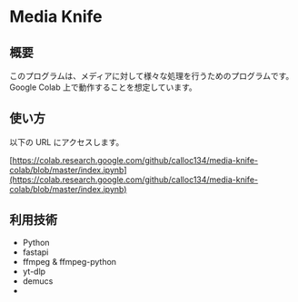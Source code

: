 # Media Knife

## 概要

このプログラムは、メディアに対して様々な処理を行うためのプログラムです。  
Google Colab 上で動作することを想定しています。

## 使い方

以下の URL にアクセスします。

[https://colab.research.google.com/github/calloc134/media-knife-colab/blob/master/index.ipynb](https://colab.research.google.com/github/calloc134/media-knife-colab/blob/master/index.ipynb)

## 利用技術

- Python
- fastapi
- ffmpeg & ffmpeg-python
- yt-dlp
- demucs
-
